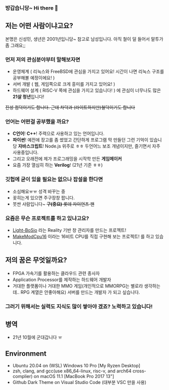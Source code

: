### 방갑습니당~ Hi there 👋

## 저는 어떤 사람이냐고요?
본명은 신성민, 생년은 2001년입니당~ 참고로 남성입니다. 아직 철이 덜 들어서 말투가 좀 그래요;;

### 먼저 저의 관심분야부터 말해보자면
- 운영체계 ( 리눅스와 FreeBSD에 관심을 가지고 있어요! 시간이 나면 리눅스 구조를 공부해볼 예정이에요! )
- 서버 개발 ( 웹, 게임쪽으로 크게 흥미를 가지고 있어요! )
- 하드웨어 설계 ( RISC-V 쪽에 관심을 가지고 있습니다! )
에 관심이 너무나도 많은 **21살 청년**입니다!

~~진성 컴덕이기도 합니다. 근데 차덕과 (라이트하지만)철덕이기도 합니다~~

### 언어는 어떤걸 공부했을 까요?
- **C언어**! **C++**! 주력으로 사용하고 있는 언어입니다.
- **파이썬**! 예전에 장고를 좀 썼었고 간단하게 프로그램 막 만들던 그런 기억이 있습니당 **자바스크립트**! Node.js 위주로 ㅎㅎ 두언어느 보조 개념이지만, 즐기면서 자주 사용중입니다.
- 그리고 오래전에 제가 프로그래밍을 시작학 만든 **게임메이커**
- 요즘 가장 열심히 하는 **Verilog**! (21년 기준 ㅎㅎ)

### 깃헙에 굳이 있을 필요는 없으나 잡설을 한다면
- 소심해요ㅠㅠ 성격 바꾸는 중
- 꽂히는게 있으면 주구장창 팝니다.
- 붓싼 사람입니다~ ~~**구(중요)** 롯데 자이언츠 팬~~

### 요즘은 무슨 프로젝트를 하고 있냐고요?
- [Light-BoSio](https://github.com/VARZero/Light-BoSio) 라는 Reality 기반 창 관리자를 만드는 프로젝트!
- [MakeModCpu16](https://github.com/VARZero/MakeModCpu16) 이라는 16비트 CPU를 직접 구현해 보는 프로젝트!
를 하고 있습니다.

## 저의 꿈은 무엇일까요?
- FPGA 가속기를 활용하는 클라우드 관련 종사자
- Application Processor를 제작하는 하드웨어 개발자
- 거대한 플랫폼이나 거대한 MMO 게임(개인적으로 MMORPG는 별로라 생각하는데.. RPG 계열은 안좋아해요) 서버를 만드는 개발자
가 되고 싶습니다.
### 그러기 위해서는 실력도 지식도 많이 쌓아야 겠죠? 노력하고 있습니다!

## 병역
- 21년 10월에 군대갑니다 ㅠ

## Environment
- Ubuntu 20.04 on (WSL) Windows 10 Pro [My Ryzen Desktop]
- zsh, clang, and gcc(use x86_64-linux, risc-v, and arch64 cross-complier) on macOS 11.1 [MacBook Pro 2017 13"]
- Github Dark Theme on Visual Studio Code (대부분 VSC 만을 사용)
